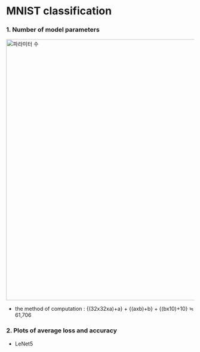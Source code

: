 # MNIST classification
### 1. Number of model parameters 
<img width="700" alt="파라미터 수" src="https://github.com/jiwwnn/mnist_classification/assets/134251617/6a06f596-8040-470d-b0ed-5dd2d07d974b">

- the method of computation : {(32x32xa)+a} + {(axb)+b} + {(bx10)+10} ≒ 61,706 
### 2. Plots of average loss and accuracy
- LeNet5
  

